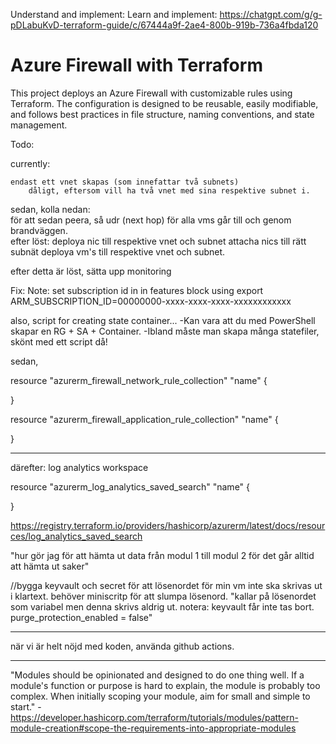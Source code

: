 Understand and implement:
Learn and implement:
https://chatgpt.com/g/g-pDLabuKvD-terraform-guide/c/67444a9f-2ae4-800b-919b-736a4fbda120 


# Azure Firewall with Terraform

This project deploys an Azure Firewall with customizable rules using Terraform. The configuration is designed to be reusable, easily modifiable, and follows best practices in file structure, naming conventions, and state management. 



Todo: 

currently:

    endast ett vnet skapas (som innefattar två subnets)
        dåligt, eftersom vill ha två vnet med sina respektive subnet i.


sedan, kolla nedan:            
    för att sedan peera, så udr (next hop) för alla vms går till och genom brandväggen.     
        efter löst:
            deploya nic till respektive vnet och subnet
                attacha nics till rätt subnät
            deploya vm's till respektive vnet och subnet.

   efter detta är löst, sätta upp monitoring





Fix: 
Note: set subscription id in in features block using export ARM_SUBSCRIPTION_ID=00000000-xxxx-xxxx-xxxx-xxxxxxxxxxxx

also, script for creating state container...
-Kan vara att du med PowerShell skapar en RG + SA + Container. 
-Ibland måste man skapa många statefiler, skönt med ett script då!






sedan, 


resource "azurerm_firewall_network_rule_collection" "name" {

}

resource "azurerm_firewall_application_rule_collection" "name" {

}


----


därefter:
log analytics workspace

resource "azurerm_log_analytics_saved_search" "name" {
  
}

https://registry.terraform.io/providers/hashicorp/azurerm/latest/docs/resources/log_analytics_saved_search 


"hur gör jag för att hämta ut data från modul 1 till modul 2 för det går alltid att hämta ut saker"


//bygga keyvault och secret för att lösenordet för min vm inte ska skrivas ut i klartext. behöver miniscritp för att slumpa lösenord. "kallar på lösenordet som variabel men denna skrivs aldrig ut. notera: keyvault får inte tas bort. purge_protection_enabled = false"

------

när vi är helt nöjd med koden, använda github actions.


---

"Modules should be opinionated and designed to do one thing well. If a module's function or purpose is hard to explain, the module is probably too complex. When initially scoping your module, aim for small and simple to start." - https://developer.hashicorp.com/terraform/tutorials/modules/pattern-module-creation#scope-the-requirements-into-appropriate-modules

